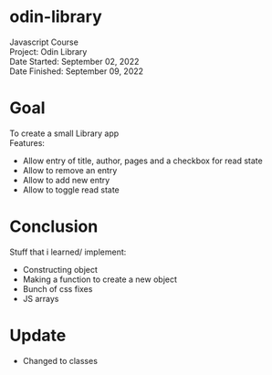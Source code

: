# odin-library
Javascript Course\
Project: Odin Library\
Date Started: September 02, 2022\
Date Finished: September 09, 2022


# Goal
To create a small Library app\
Features:
-   Allow entry of title, author, pages and a checkbox for read state
-   Allow to remove an entry
-   Allow to add new entry
-   Allow to toggle read state

# Conclusion
Stuff that i learned/ implement:
-   Constructing object
-   Making a function to create a new object
-   Bunch of css fixes
-   JS arrays

# Update
-   Changed to classes


